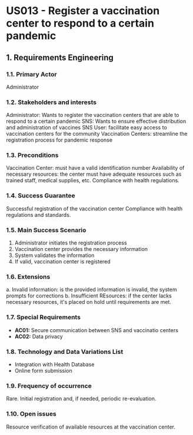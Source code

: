 # US013 - Register a vaccination center to respond to a certain pandemic

## 1. Requirements Engineering

### 1.1. Primary Actor
Administrator

### 1.2. Stakeholders and interests
Administrator: Wants to register the vaccination centers that are able to respond to a certain pandemic
SNS: Wants to ensure effective distribution and administration of vaccines
SNS User: facilitate easy access to vaccination centers for the community
Vaccination Centers: streamline the registration process for pandemic response

### 1.3. Preconditions
Vaccination Center: must have a valid identification number
Availability of necessary resources: the center must have adequate resources such as trained staff, medical supplies, etc.
Compliance with health regulations. 

### 1.4. Success Guarantee
Successful registration of the vaccination center
Compliance with health regulations and standards.

### 1.5. Main Success Scenario
1. Administrator initiates the registration process
2. Vaccination center provides the necessary information
3. System validates the information
4. If valid, vaccination center is registered

### 1.6. Extensions
a. Invalid information: is the provided information is invalid, the system prompts for corrections
b. Insufficient REsources: if the center lacks necessary resources, it's placed on hold until requirements are met. 

### 1.7. Special Requirements
* **AC01:** Secure communication between SNS and vaccinatio centers
* **AC02:** Data privacy

### 1.8. Technology and Data Variations List
* Integration with Health Database
* Online form submission

### 1.9. Frequency of occurrence
Rare.
Initial registration and, if needed, periodic re-evaluation. 

### 1.10. Open issues
Resource verification of available resources at the vaccination center. 